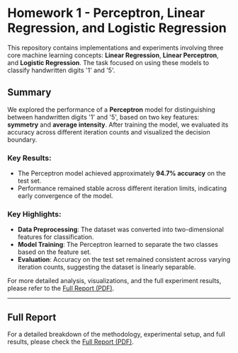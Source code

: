 
# Homework 1 - Perceptron, Linear Regression, and Logistic Regression

This repository contains implementations and experiments involving three core machine learning concepts: **Linear Regression**, **Linear Perceptron**, and **Logistic Regression**. The task focused on using these models to classify handwritten digits '1' and '5'.

## Summary

We explored the performance of a **Perceptron** model for distinguishing between handwritten digits '1' and '5', based on two key features: **symmetry** and **average intensity**. After training the model, we evaluated its accuracy across different iteration counts and visualized the decision boundary.

### Key Results:
- The Perceptron model achieved approximately **94.7% accuracy** on the test set.
- Performance remained stable across different iteration limits, indicating early convergence of the model.

### Key Highlights:
- **Data Preprocessing**: The dataset was converted into two-dimensional features for classification.
- **Model Training**: The Perceptron learned to separate the two classes based on the feature set.
- **Evaluation**: Accuracy on the test set remained consistent across varying iteration counts, suggesting the dataset is linearly separable.

For more detailed analysis, visualizations, and the full experiment results, please refer to the [Full Report (PDF)](report/Homework1_Report.pdf).

---

## Full Report

For a detailed breakdown of the methodology, experimental setup, and full results, please check the [Full Report (PDF)](report/Homework1_Report.pdf).
